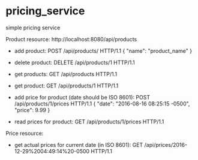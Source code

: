 # pricing_service
simple pricing service

Product resource:
http://localhost:8080/api/products

- add product:
POST /api/products/ HTTP/1.1
{
	"name": "product_name"
}

- delete product:
DELETE /api/products/1 HTTP/1.1

- get products:
GET /api/products HTTP/1.1

- get product:
GET /api/products/1 HTTP/1.1

- add price for product (date should be ISO 8601):
POST /api/products/1/prices HTTP/1.1
{
	"date": "2016-08-16 08:25:15 -0500",
	"price": 9.99
}

- read prices for product:
GET /api/products/1/prices HTTP/1.1

Price resource:
- get actual prices for current date (in ISO 8601):
GET /api/prices/2016-12-29%2004:49:14%20-0500 HTTP/1.1
